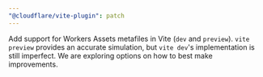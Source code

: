 ```yaml
---
"@cloudflare/vite-plugin": patch
---
```


Add support for Workers Assets metafiles in Vite (`dev` and `preview`). `vite preview` provides an accurate simulation, but `vite dev`'s implementation is still imperfect. We are exploring options on how to best make improvements.
